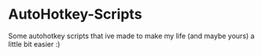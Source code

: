 # AutoHotkey-Scripts
Some autohotkey scripts that ive made to make my life (and maybe yours) a little bit easier :)
